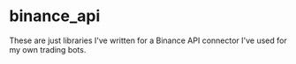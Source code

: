 # binance_api
These are just libraries I've written for a Binance API connector I've used for my own trading bots.

